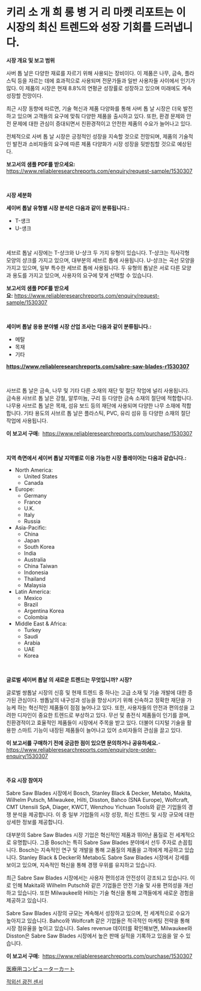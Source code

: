 <p><h1>키리 소 개 희 롱 병 거 리 마켓 리포트는 이 시장의 최신 트렌드와 성장 기회를 드러냅니다.</h1></p><p><strong>시장 개요 및 보고 범위</strong></p>
<p><p>사버 톱 날은 다양한 재료를 자르기 위해 사용되는 장비이다. 이 제품은 나무, 금속, 플라스틱 등을 자르는 데에 효과적으로 사용되며 전문가들과 일반 사용자들 사이에서 인기가 많다. 이 제품의 시장은 현재 8.8%의 연평균 성장률로 성장하고 있으며 미래에도 계속 성장할 전망이다. </p><p>최근 시장 동향에 따르면, 기술 혁신과 제품 다양화를 통해 사버 톱 날 시장은 더욱 발전하고 있으며 고객들의 요구에 맞춰 다양한 제품을 출시하고 있다. 또한, 환경 문제와 안전 문제에 대한 관심이 증대되면서 친환경적이고 안전한 제품의 수요가 늘어나고 있다. </p><p>전체적으로 사버 톱 날 시장은 긍정적인 성장을 지속할 것으로 전망되며, 제품의 기술적인 발전과 소비자들의 요구에 따른 제품 다양화가 시장 성장을 뒷받침할 것으로 예상된다.</p></p>
<p><strong>보고서의 샘플 PDF를 받으세요:</strong> <a href="https://www.reliableresearchreports.com/enquiry/request-sample/1530307">https://www.reliableresearchreports.com/enquiry/request-sample/1530307</a></p>
<p>&nbsp;</p>
<p><strong>시장 세분화</strong></p>
<p><strong>세이버 톱날 유형별 시장 분석은 다음과 같이 분류됩니다.:</strong></p>
<p><ul><li>T-섕크</li><li>U-섕크</li></ul></p>
<p>&nbsp;</p>
<p><p>세브르 톱날 시장에는 T-샹크와 U-샹크 두 가지 유형이 있습니다. T-샹크는 직사각형 모양의 샹크를 가지고 있으며, 대부분의 세브르 톱에 사용됩니다. U-샹크는 곡선 모양을 가지고 있으며, 일부 특수한 세브르 톱에 사용됩니다. 두 유형의 톱날은 서로 다른 모양과 용도를 가지고 있으며, 사용자의 요구에 맞게 선택할 수 있습니다.</p></p>
<p><strong>보고서의 샘플 PDF를 받으세요:</strong>&nbsp;<a href="https://www.reliableresearchreports.com/enquiry/request-sample/1530307">https://www.reliableresearchreports.com/enquiry/request-sample/1530307</a></p>
<p>&nbsp;</p>
<p><strong> 세이버 톱날 응용 분야별 시장 산업 조사는 다음과 같이 분류됩니다.:</strong></p>
<p><ul><li>메탈</li><li>목재</li><li>기타</li></ul></p>
<p><strong><a href="https://www.reliableresearchreports.com/sabre-saw-blades-r1530307">https://www.reliableresearchreports.com/sabre-saw-blades-r1530307</a></strong></p>
<p>&nbsp;</p>
<p><p>사브르 톱 날은 금속, 나무 및 기타 다른 소재의 재단 및 절단 작업에 널리 사용됩니다. 금속용 사브르 톱 날은 강철, 알루미늄, 구리 등 다양한 금속 소재의 절단에 적합합니다. 나무용 사브르 톱 날은 목재, 섬유 보드 등의 재단에 사용되며 다양한 나무 소재에 적합합니다. 기타 용도의 사브르 톱 날은 플라스틱, PVC, 유리 섬유 등 다양한 소재의 절단 작업에 사용됩니다.</p></p>
<p><strong>이 보고서 구매:</strong>&nbsp; <a href="https://www.reliableresearchreports.com/purchase/1530307">https://www.reliableresearchreports.com/purchase/1530307</a></p>
<p>&nbsp;</p>
<p><strong>지역 측면에서 세이버 톱날 지역별로 이용 가능한 시장 플레이어는 다음과 같습니다.:</strong></p>
<p><ul>
    <li>
        North America:
        <ul>
            <li>United States</li>
            <li>Canada</li>
        </ul>
    </li>
    <li>
        Europe:
        <ul>
            <li>Germany</li>
            <li>France</li>
            <li>U.K.</li>
            <li>Italy</li>
            <li>Russia</li>
        </ul>
    </li>
    <li>
        Asia-Pacific:
        <ul>
            <li>China</li>
            <li>Japan</li>
            <li>South Korea</li>
            <li>India</li>
            <li>Australia</li>
            <li>China Taiwan</li>
            <li>Indonesia</li>
            <li>Thailand</li>
            <li>Malaysia</li>
        </ul>
    </li>
    <li>
        Latin America:
        <ul>
            <li>Mexico</li>
            <li>Brazil</li>
            <li>Argentina Korea</li>
            <li>Colombia</li>
        </ul>
    </li>
    <li>
        Middle East & Africa:
        <ul>
            <li>Turkey</li>
            <li>Saudi</li>
            <li>Arabia</li>
            <li>UAE</li>
            <li>Korea</li>
        </ul>
    </li>
    </ul></p>
<p>&nbsp;</p>
<p><strong>글로벌 세이버 톱날 의 새로운 트렌드는 무엇입니까? 시장?</strong></p>
<p><p>글로벌 쌍톱날 시장의 신흥 및 현재 트렌드 중 하나는 고급 소재 및 기술 개발에 대한 증가된 관심이다. 쌍톱날의 내구성과 성능을 향상시키기 위해 신속하고 정확한 재단을 가능케 하는 혁신적인 제품들이 점점 늘어나고 있다. 또한, 사용자들의 안전과 편의성을 고려한 디자인이 중요한 트렌드로 부상하고 있다. 무선 및 충전식 제품들이 인기를 끌며, 친환경적이고 효율적인 제품들이 시장에서 주목을 받고 있다. 더불어 디지털 기술을 활용한 스마트 기능이 내장된 제품들이 늘어나고 있어 소비자들의 관심을 끌고 있다.</p></p>
<p><strong>이 보고서를 구매하기 전에 궁금한 점이 있으면 문의하거나 공유하세요.</strong>- <a href="https://www.reliableresearchreports.com/enquiry/pre-order-enquiry/1530307">https://www.reliableresearchreports.com/enquiry/pre-order-enquiry/1530307</a></p>
<p>&nbsp;</p>
<p><strong>주요 시장 참여자</strong></p>
<p><p>Sabre Saw Blades 시장에서 Bosch, Stanley Black & Decker, Metabo, Makita, Wilhelm Putsch, Milwaukee, Hilti, Disston, Bahco (SNA Europe), Wolfcraft, CMT Utensili SpA, Diager, KWCT, Wenzhou Yichuan Tools와 같은 기업들의 경쟁 분석을 제공합니다. 이 중 일부 기업들의 시장 성장, 최신 트렌드 및 시장 규모에 대한 상세한 정보를 제공합니다.</p><p>대부분의 Sabre Saw Blades 시장 기업은 혁신적인 제품과 뛰어난 품질로 전 세계적으로 유명합니다. 그중 Bosch는 특히 Sabre Saw Blades 분야에서 선두 주자로 손꼽힙니다. Bosch는 지속적인 연구 및 개발을 통해 고품질의 제품을 고객에게 제공하고 있습니다. Stanley Black & Decker와 Metabo도 Sabre Saw Blades 시장에서 강세를 보이고 있으며, 지속적인 혁신을 통해 경쟁 우위를 유지하고 있습니다.</p><p>최근 Sabre Saw Blades 시장에서는 사용자 편의성과 안전성이 강조되고 있습니다. 이로 인해 Makita와 Wilhelm Putsch와 같은 기업들은 안전 기술 및 사용 편의성을 개선하고 있습니다. 또한 Milwaukee와 Hilti는 기술 혁신을 통해 고객들에게 새로운 경험을 제공하고 있습니다.</p><p>Sabre Saw Blades 시장의 규모는 계속해서 성장하고 있으며, 전 세계적으로 수요가 높아지고 있습니다. Bahco와 Wolfcraft 같은 기업들은 적극적인 마케팅 전략을 통해 시장 점유율을 높이고 있습니다. Sales revenue 데이터를 확인해보면, Milwaukee와 Disston은 Sabre Saw Blades 시장에서 높은 판매 실적을 기록하고 있음을 알 수 있습니다.</p></p>
<p><strong>이 보고서 구매:</strong>&nbsp;&nbsp;<a href="https://www.reliableresearchreports.com/purchase/1530307">https://www.reliableresearchreports.com/purchase/1530307</a></p>
<p><p><a href="https://github.com/xnljig2898992/Market-Research-Report-List-1/blob/main/972511628799.md">医療用コンピューターカート</a></p><p><a href="https://github.com/trmesnao7959541/Market-Research-Report-List-1/blob/main/671621126406.md">적외선 광전 센서</a></p></p>